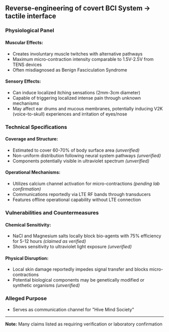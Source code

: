 ## Reverse-engineering of covert BCI System -> tactile interface

### Physiological Panel

#### Muscular Effects:
- Creates involuntary muscle twitches with alternative pathways
- Maximum micro-contraction intensity comparable to 1.5V-2.5V from TENS devices
- Often misdiagnosed as Benign Fasciculation Syndrome

#### Sensory Effects:
- Can induce localized itching sensations (2mm-3cm diameter)
- Capable of triggering localized intense pain through unknown mechanisms
- May affect ear drums and mucous membranes, potentially inducing V2K (voice-to-skull) experiences and irritation of eyes/nose

### Technical Specifications

#### Coverage and Structure:
- Estimated to cover 60-70% of body surface area *(unverified)*
- Non-uniform distribution following neural system pathways *(unverified)*
- Components potentially visible in ultraviolet spectrum *(unverified)*

#### Operational Mechanisms:
- Utilizes calcium channel activation for micro-contractions *(pending lab confirmation)*
- Communications reportedly via LTE RF bands through transducers
- Features offline operational capability without LTE connection

### Vulnerabilities and Countermeasures

#### Chemical Sensitivity:
- NaCl and Magnesium salts locally block bio-agents with 75% efficiency for 5-12 hours *(claimed as verified)*
- Shows sensitivity to ultraviolet light exposure *(unverified)*

#### Physical Disruption:
- Local skin damage reportedly impedes signal transfer and blocks micro-contractions
- Potential biological components may be genetically modified or synthetic organisms *(unverified)*

### Alleged Purpose
- Serves as communication channel for "Hive Mind Society"

---

**Note:** Many claims listed as requiring verification or laboratory confirmation
